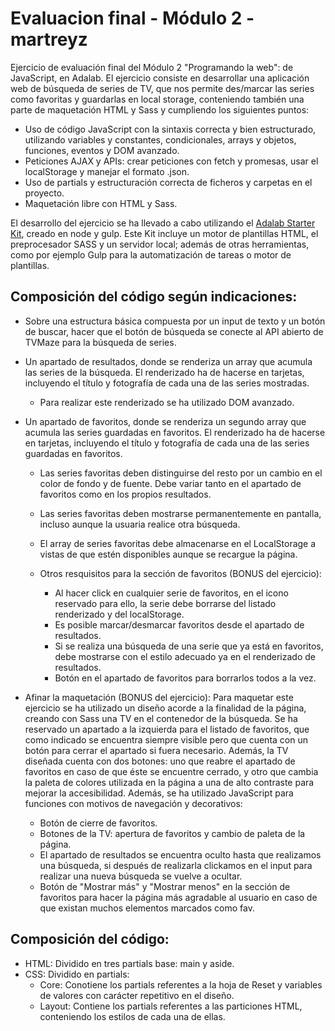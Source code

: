 # Evaluacion final - Módulo 2 - martreyz

Ejercicio de evaluación final del Módulo 2 "Programando la web": de JavaScript, en Adalab.
El ejercicio consiste en desarrollar una aplicación web de búsqueda de series de TV, que nos permite
des/marcar las series como favoritas y guardarlas en local storage, conteniendo también una parte de maquetación HTML y Sass y cumpliendo los siguientes puntos:

- Uso de código JavaScript con la sintaxis correcta y bien estructurado, utilizando variables y constantes, condicionales, arrays y objetos, funciones, eventos y DOM avanzado.
- Peticiones AJAX y APIs: crear peticiones con fetch y promesas, usar el localStorage y manejar el formato .json.
- Uso de partials y estructuración correcta de ficheros y carpetas en el proyecto.
- Maquetación libre con HTML y Sass.

El desarrollo del ejercicio se ha llevado a cabo utilizando el [Adalab Starter Kit](https://github.com/Adalab/adalab-web-starter-kit), creado en node y gulp. Este Kit incluye un motor de plantillas HTML, el preprocesador SASS y un servidor local; además de otras herramientas, como por ejemplo Gulp para la automatización de tareas o motor de plantillas.

## Composición del código según indicaciones:

- Sobre una estructura básica compuesta por un input de texto y un botón de buscar, hacer que el botón de búsqueda se conecte al API abierto de TVMaze para la búsqueda de series.
- Un apartado de resultados, donde se renderiza un array que acumula las series de la búsqueda. El renderizado ha de hacerse en tarjetas, incluyendo el título y fotografía de cada una de las series mostradas.
  - Para realizar este renderizado se ha utilizado DOM avanzado.
- Un apartado de favoritos, donde se renderiza un segundo array que acumula las series guardadas en favoritos. El renderizado ha de hacerse en tarjetas, incluyendo el título y fotografía de cada una de las series guardadas en favoritos.

  - Las series favoritas deben distinguirse del resto por un cambio en el color de fondo y de fuente. Debe variar tanto en el apartado de favoritos como en los propios resultados.
  - Las series favoritas deben mostrarse permanentemente en pantalla, incluso aunque la usuaria realice otra búsqueda.
  - El array de series favoritas debe almacenarse en el LocalStorage a vistas de que estén disponibles aunque se recargue la página.
  - Otros resquisitos para la sección de favoritos (BONUS del ejercicio):

    - Al hacer click en cualquier serie de favoritos, en el icono reservado para ello, la serie debe borrarse del listado renderizado y del localStorage.
    - Es posible marcar/desmarcar favoritos desde el apartado de resultados.
    - Si se realiza una búsqueda de una serie que ya está en favoritos, debe mostrarse con el estilo adecuado ya en el renderizado de resultados.
    - Botón en el apartado de favoritos para borrarlos todos a la vez.

- Afinar la maquetación (BONUS del ejercicio): Para maquetar este ejercicio se ha utilizado un diseño acorde a la finalidad de la página, creando con Sass una TV en el contenedor de la búsqueda. Se ha reservado un apartado a la izquierda para el listado de favoritos, que como indicado se encuentra siempre visible pero que cuenta con un botón para cerrar el apartado si fuera necesario.
  Además, la TV diseñada cuenta con dos botones: uno que reabre el apartado de favoritos en caso de que éste se encuentre cerrado, y otro que cambia la paleta de colores utilizada en la página a una de alto contraste para mejorar la accesibilidad.
  Además, se ha utilizado JavaScript para funciones con motivos de navegación y decorativos:
  - Botón de cierre de favoritos.
  - Botones de la TV: apertura de favoritos y cambio de paleta de la página.
  - El apartado de resultados se encuentra oculto hasta que realizamos una búsqueda, si después de realizarla clickamos en el input para realizar una nueva búsqueda se vuelve a ocultar.
  - Botón de "Mostrar más" y "Mostrar menos" en la sección de favoritos para hacer la página más agradable al usuario en caso de que existan muchos elementos marcados como fav.

## Composición del código:

- HTML: Dividido en tres partials base: main y aside.
- CSS: Dividido en partials:
  - Core: Conotiene los partials referentes a la hoja de Reset y variables de valores con carácter repetitivo en el diseño.
  - Layout: Contiene los partials referentes a las particiones HTML, conteniendo los estilos de cada una de ellas.
